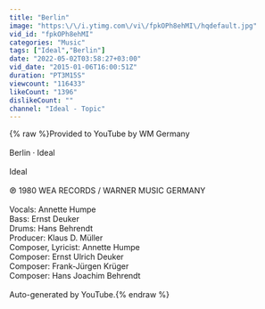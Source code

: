 ```yaml
---
title: "Berlin"
image: "https:\/\/i.ytimg.com\/vi\/fpkOPh8ehMI\/hqdefault.jpg"
vid_id: "fpkOPh8ehMI"
categories: "Music"
tags: ["Ideal","Berlin"]
date: "2022-05-02T03:58:27+03:00"
vid_date: "2015-01-06T16:00:51Z"
duration: "PT3M15S"
viewcount: "116433"
likeCount: "1396"
dislikeCount: ""
channel: "Ideal - Topic"
---
```

{% raw %}Provided to YouTube by WM Germany<br /><br />Berlin · Ideal<br /><br />Ideal<br /><br />℗ 1980 WEA RECORDS / WARNER MUSIC GERMANY<br /><br />Vocals: Annette Humpe<br />Bass: Ernst Deuker<br />Drums: Hans Behrendt<br />Producer: Klaus D. Müller<br />Composer, Lyricist: Annette Humpe<br />Composer: Ernst Ulrich Deuker<br />Composer: Frank-Jürgen Krüger<br />Composer: Hans Joachim Behrendt<br /><br />Auto-generated by YouTube.{% endraw %}
